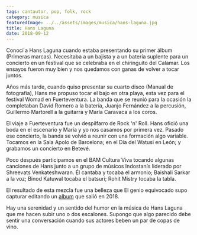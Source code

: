 ```yaml
---
tags: cantautor, pop, folk, rock
category: musica
featuredImage: ../../assets/images/musica/hans-laguna.jpg
title: Hans Laguna
date: 2018-09-12
---
```


Conocí a Hans Laguna cuando estaba presentando su primer álbum (Primeras marcas). Necesitaba a un bajista y a un batería suplente para un concierto en un festival que se celebraba en el chiringuito del Calamar. Los ensayos fueron muy bien y nos quedamos con ganas de volver a tocar juntos.

Años más tarde, cuando quiso presentar su cuarto disco (Manual de fotografía), Hans me propuso tocar el bajo en otra playa, esta vez para el festival Womad en Fuerteventura. La banda que se reunió para la ocasión la completaban David Romero a la batería, Juanjo Fernández a la percusión, Guillermo Martorell a la guitarra y María Caravaca a los coros.

El viaje a Fuerteventura fue un despilfarro de Rock 'n' Roll. Hans ofició una boda en el escenario y María y yo nos casamos por primera vez. Pasado ese concierto, la banda se volvió a reunir con una formación algo variable. Tocamos en la Sala Apolo de Barcelona; en el Día del Watusi en León; y grabamos un concierto en Betevé.

Poco después participamos en el BAM Cultura Viva tocando algunas canciones de Hans junto a un grupo de músicos Indostanís liderado por Shreevats Venkateshwaran. Él cantaba y tocaba el armonio; Baishali Sarkar a la voz; Binod Katuwal tocaba el batsuri; Rohit Mistry tocaba la tabla.

El resultado de esta mezcla fue una belleza que El genio equivocado supo capturar editando un <a href="https://www.youtube.com/watch?v=_R64QOIl0RQ">album</a> que salió en 2018.

Hay una serenidad y un sentido del humor en la música de Hans Laguna que me hacen subir uno o dos escalones. Supongo que algo parecido debe sentir una conversación cuando sus actores beben un par de copas de vino.

